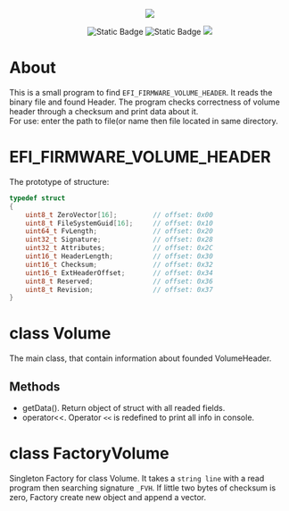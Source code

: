 <p align="center"><img src="https://i.ibb.co/YW0zQ4Y/VHF.png"></p>

<p align="center">
   <img alt="Static Badge" src="https://img.shields.io/badge/%20-Linux-orange?style=flat&logo=Linux">
   <img alt="Static Badge" src="https://img.shields.io/badge/%20-Windows-orange?style=flat&logo=Windows&color=%2319a9d1">
   <img src="https://img.shields.io/badge/%20-C%2B%2B-blue?style=flat&logo=C%2B%2B">
</p>

# About
This is a small program to find `EFI_FIRMWARE_VOLUME_HEADER`. It reads the binary file and found Header. The program checks correctness of volume header through a checksum and print data about it.<br>
For use: enter the path to file(or name then file located in same directory.

# EFI_FIRMWARE_VOLUME_HEADER

The prototype of structure:

```cpp
typedef struct
{
    uint8_t ZeroVector[16];         // offset: 0x00
    uint8_t FileSystemGuid[16];     // offset: 0x10
    uint64_t FvLength;              // offset: 0x20
    uint32_t Signature;             // offset: 0x28
    uint32_t Attributes;            // offset: 0x2C
    uint16_t HeaderLength;          // offset: 0x30
    uint16_t Checksum;              // offset: 0x32
    uint16_t ExtHeaderOffset;       // offset: 0x34
    uint8_t Reserved;               // offset: 0x36
    uint8_t Revision;               // offset: 0x37
}
```

# class Volume
The main class, that contain information about founded VolumeHeader.

## Methods
+ getData(). Return object of struct with all readed fields.
+ operator<<. Operator `<<` is redefined to print all info in console.

# class FactoryVolume
Singleton Factory for class Volume. It takes a `string line` with a read program then searching signature `_FVH`. If little two bytes of checksum is zero, Factory create new object and append a vector.
